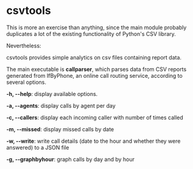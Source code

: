 # csvtools

This is more an exercise than anything, since the main module probably
duplicates a lot of the existing functionality of Python's CSV library.

Nevertheless:

csvtools provides simple analytics on csv files containing report data.

The main executable is **callparser**, which parses data from CSV reports
generated from IfByPhone, an online call routing service, according to several
options.

**-h, --help**: display available options.

**-a, --agents**: display calls by agent per day

**-c, --callers**: display each incoming caller with number of times called

**-m, --missed**: display missed calls by date

**-w, --write**: write call details (date to the hour and whether they were
answered) to a JSON file

**-g, --graphbyhour**: graph calls by day and by hour
